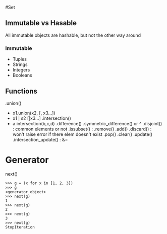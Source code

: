 #Set

## Immutable vs Hasable
All immutable objects are hashable, but not the other way around

### Immutable

- Tuples
- Strings
- Integers
- Booleans

## Functions
.union()
- x1.union(x2, [, x3...])
- x1 | s2 [|x3...]
.intersection()
- a.intersection(b,c,d)
.difference()
.symmetric_difference() or ^
.disjoint() : common elements or not 
.issubset() : 
.remove()
.add()
.discard() : won't raise error if there elem doesn't exist
.pop()
.clear()
.update()
.intersection_update() : &= 



# Generator
next()

```
>>> g = (x for x in [1, 2, 3])
>>> g
<generator object>
>>> next(g)
1
>>> next(g)
2
>>> next(g)
3
>>> next(g)
StopIteration
```